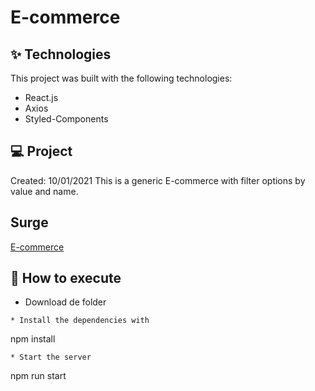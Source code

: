 # E-commerce

## ✨ Technologies
This project was built with the following technologies:

* React.js
* Axios
* Styled-Components

## 💻 Project
Created: 10/01/2021
This is a generic E-commerce with filter options by value and name.

## Surge
[E-commerce](http://typical-connection.surge.sh/)

## 🚀 How to execute
* Download de folder
 ```
* Install the dependencies with
 ```
  npm install
 ```
* Start the server
 ```
 npm run start
 ```